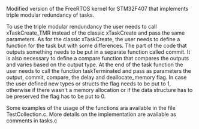 Modified version of the FreeRTOS kernel for STM32F407 that implements triple modular redundancy of tasks.

To use the triple modular rendundancy the user needs to call xTaskCreate_TMR instead of the classic xTaskCreate and pass the same parameters.
As for the classic xTaskCreate, the user needs to define a function for the task but with some differences.
The part of the code that outputs something needs to be put in a separate function called commit. It is also necessary to define a compare function that compares the outputs and varies based on the output type. 
At the end of the task function the user needs to call the function taskTerminated and pass as parameters the output, commit, compare, the delay and deallocate_memory flag. In case the user defined new types or structs the flag needs to be put to 1, otherwise if there wasn't a memory allocation or if the data structure has to be preserved the flag has to be put to 0. 

Some examples of the usage of the functions ara available in the file TestCollection.c. More details on the implementation are available as comments in tasks.c 
